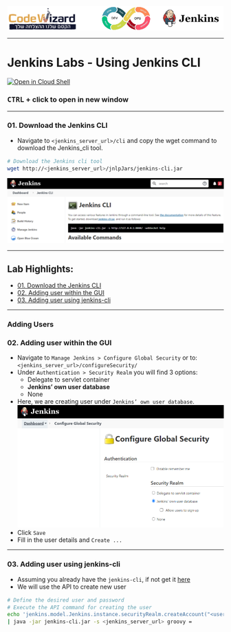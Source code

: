 ![](../../resources/logos.png)

----
# Jenkins Labs - Using Jenkins CLI

[![Open in Cloud Shell](https://gstatic.com/cloudssh/images/open-btn.svg)](https://console.cloud.google.com/cloudshell/editor?cloudshell_git_repo=https://github.com/nirgeier/JenkinsLabs)

### **<kbd>CTRL</kbd> + click to open in new window**   

---

### 01. Download the Jenkins CLI
- Navigate to `<jenkins_server_url>/cli` and copy the wget command to download the Jenkins_cli tool.

```sh
# Download the Jenkins cli tool
wget http://<jenkins_server_url>/jnlpJars/jenkins-cli.jar
```

![](../../resources/images/jenkins/02-jenkins_cli.png)

<!-- inPage TOC start -->

---
## Lab Highlights:
- [01. Download the Jenkins CLI](#01-Download-the-Jenkins-CLI)
- [02. Adding user within the GUI](#02-Adding-user-within-the-GUI)
- [03. Adding user using jenkins-cli](#03-Adding-user-using-jenkins-cli)

---

<!-- inPage TOC end -->

### Adding Users


### 02. Adding user within the GUI
- Navigate to `Manage Jenkins > Configure Global Security` or to: `<jenkins_server_url>/configureSecurity/`
- Under `Authentication > Security Realm` you will find 3 options:
    - Delegate to servlet container
    - **Jenkins’ own user database**
    - None
- Here, we are creating user under `Jenkins’ own user database`. 
    ![](../../resources/images/jenkins/03-jenkins_users.png)
- Click `Save`
- Fill in the user details and `Create ...`

---

### 03. Adding user using jenkins-cli
- Assuming you already have the `jenkins-cli`, if not get it [here](../02-Download-Jenkins-CLI)
- We will use the API to create new user
```sh
# Define the desired user and password
# Execute the API command for creating the user
echo 'jenkins.model.Jenkins.instance.securityRealm.createAccount("<username>", "<password>")' \
| java -jar jenkins-cli.jar -s <jenkins_server_url> groovy =
```